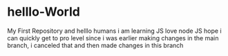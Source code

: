 # helllo-World
My First Repository and helllo humans
i am learning JS
love node JS
hope i can quickly get to pro level
since i was earlier making changes in the main branch, i canceled that and then made changes in this branch
